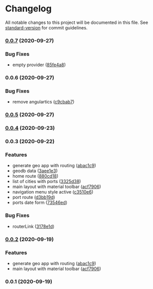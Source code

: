 # Changelog

All notable changes to this project will be documented in this file. See [standard-version](https://github.com/conventional-changelog/standard-version) for commit guidelines.

### [0.0.7](https://github.com/LabsAdemy/ab-geo/compare/v0.0.6...v0.0.7) (2020-09-27)


### Bug Fixes

* empty provider ([85fe4a8](https://github.com/LabsAdemy/ab-geo/commit/85fe4a8abe280ce7a5c109821d785bbed249af79))

### 0.0.6 (2020-09-27)


### Bug Fixes

* remove angulartics ([c9cbab7](https://github.com/LabsAdemy/ab-geo/commit/c9cbab7509ec929da4eadd36a48aee89705c3011))

### [0.0.5](https://github.com/LabsAdemy/ab-geo/compare/v0.0.4...v0.0.5) (2020-09-27)

### [0.0.4](https://github.com/LabsAdemy/ab-geo/compare/v0.0.3...v0.0.4) (2020-09-23)

### 0.0.3 (2020-09-22)

### Features

- generate geo app with routing ([abac1c9](https://github.com/LabsAdemy/ab-geo/commit/abac1c9c77c0504874593dd69437d577d2a6f495))
- geodb data ([3aee1e3](https://github.com/LabsAdemy/ab-geo/commit/3aee1e3ae82a72842e428110794a5ac6760ee712))
- home route ([880cd18](https://github.com/LabsAdemy/ab-geo/commit/880cd1896fd1129d2d29d9a8a0df25368c29e5b8))
- list of cities with ports ([3325d38](https://github.com/LabsAdemy/ab-geo/commit/3325d3835bc9865c5521349a5029350e6ebe884b))
- main layout with material toolbar ([acf7906](https://github.com/LabsAdemy/ab-geo/commit/acf790654c0f424393131622d480d829de0adae6))
- navigation menu style active ([c3510e6](https://github.com/LabsAdemy/ab-geo/commit/c3510e60f5d0b7933e35f66967abb2e29f1bdaa1))
- port route ([d3bb19d](https://github.com/LabsAdemy/ab-geo/commit/d3bb19d810183dcabfee87d448f2cd065367e4b6))
- ports date form ([73546ed](https://github.com/LabsAdemy/ab-geo/commit/73546edd3f08b0e1a49f3400d9c151398cdccefc))

### Bug Fixes

- routerLink ([3178e1d](https://github.com/LabsAdemy/ab-geo/commit/3178e1d94cfe0da4c122a1db17171dcb99d61050))

### [0.0.2](https://github.com/LabsAdemy/ab-geo/compare/v0.0.1...v0.0.2) (2020-09-19)

### Features

- generate geo app with routing ([abac1c9](https://github.com/LabsAdemy/ab-geo/commit/abac1c9c77c0504874593dd69437d577d2a6f495))
- main layout with material toolbar ([acf7906](https://github.com/LabsAdemy/ab-geo/commit/acf790654c0f424393131622d480d829de0adae6))

### 0.0.1 (2020-09-19)
